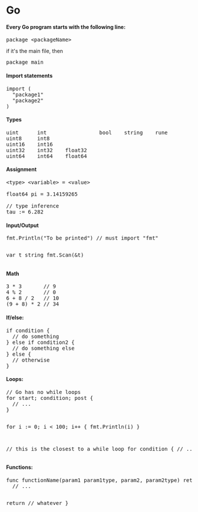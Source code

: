 <h1>Go</h1>

<h4>Every Go program starts with the following line:</h4>

<pre>package &lt;packageName&gt;</pre>

if it's the main file, then

<pre>package main</pre>

<h4>Import statements</h4>

<pre>
import (
  "package1"
  "package2"
)
</pre>

<h4>Types</h4>

<pre>
uint      int                 bool    string    rune
uint8     int8
uint16    int16
uint32    int32    float32
uint64    int64    float64
</pre>

<h4>Assignment</h4>

<pre>
&lt;type&gt; &lt;variable&gt; = &lt;value&gt;

float64 pi = 3.14159265

// type inference
tau := 6.282
</pre>

<h4>Input/Output</h4>
<pre>
fmt.Println("To be printed") // must import "fmt"

var t string
fmt.Scan(&t)
</pre>

<h4>Math</h4> 
<pre>
3 * 3       // 9
4 % 2       // 0
6 + 8 / 2   // 10
(9 + 8) * 2 // 34
</pre>

<h4>If/else:</h4>
<pre>
if condition {
  // do something
} else if condition2 {
  // do something else
} else {
  // otherwise
}
</pre>

<h4>Loops:</h4>
<pre>
// Go has no while loops
for start; condition; post {
  // ...
}

for i := 0; i < 100; i++ {
  fmt.Println(i)
}

// this is the closest to a while loop
for condition {
  // ...
}
</pre>

<h4>Functions:</h4>
<pre>
func functionName(param1 param1type, param2, param2type) returnType {
  // ...

  return // whatever
}
</pre>
